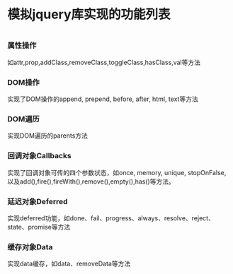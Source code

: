 # 模拟jquery库实现的功能列表
#
#
#
#
###  属性操作

如attr,prop,addClass,removeClass,toggleClass,hasClass,val等方法

### DOM操作

实现了DOM操作的append, prepend, before, after, html, text等方法

### DOM遍历

实现DOM遍历的parents方法

### 回调对象Callbacks

实现了回调对象可传的四个参数状态，如once, memory, unique, stopOnFalse,以及add(),fire(),fireWith(),remove(),empty(),has()等方法。

### 延迟对象Deferred

实现deferred功能，如done、fail、progress、always、resolve、reject、state、promise等方法

### 缓存对象Data

实现data缓存，如data、removeData等方法
